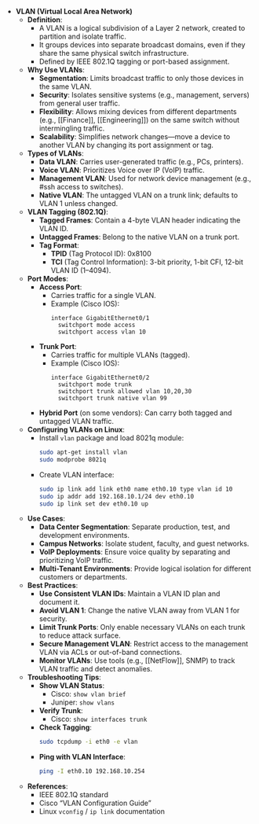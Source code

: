 - **VLAN (Virtual Local Area Network)**
	- **Definition**:
		- A VLAN is a logical subdivision of a Layer 2 network, created to partition and isolate traffic.
		- It groups devices into separate broadcast domains, even if they share the same physical switch infrastructure.
		- Defined by IEEE 802.1Q tagging or port-based assignment.
	- **Why Use VLANs**:
		- **Segmentation**: Limits broadcast traffic to only those devices in the same VLAN.
		- **Security**: Isolates sensitive systems (e.g., management, servers) from general user traffic.
		- **Flexibility**: Allows mixing devices from different departments (e.g., [[Finance]], [[Engineering]]) on the same switch without intermingling traffic.
		- **Scalability**: Simplifies network changes—move a device to another VLAN by changing its port assignment or tag.
	- **Types of VLANs**:
		- **Data VLAN**: Carries user-generated traffic (e.g., PCs, printers).
		- **Voice VLAN**: Prioritizes Voice over IP (VoIP) traffic.
		- **Management VLAN**: Used for network device management (e.g., #ssh access to switches).
		- **Native VLAN**: The untagged VLAN on a trunk link; defaults to VLAN 1 unless changed.
	- **VLAN Tagging (802.1Q)**:
		- **Tagged Frames**: Contain a 4-byte VLAN header indicating the VLAN ID.
		- **Untagged Frames**: Belong to the native VLAN on a trunk port.
		- **Tag Format**:
			- **TPID** (Tag Protocol ID): 0x8100
			- **TCI** (Tag Control Information): 3-bit priority, 1-bit CFI, 12-bit VLAN ID (1–4094).
	- **Port Modes**:
		- **Access Port**:
			- Carries traffic for a single VLAN.
			- Example (Cisco IOS):
			  ```
			  interface GigabitEthernet0/1
			    switchport mode access
			    switchport access vlan 10
			  ```
		- **Trunk Port**:
			- Carries traffic for multiple VLANs (tagged).
			- Example (Cisco IOS):
			  ```
			  interface GigabitEthernet0/2
			    switchport mode trunk
			    switchport trunk allowed vlan 10,20,30
			    switchport trunk native vlan 99
			  ```
		- **Hybrid Port** (on some vendors): Can carry both tagged and untagged VLAN traffic.
	- **Configuring VLANs on Linux**:
		- Install `vlan` package and load 8021q module:
		  ```bash
		  sudo apt-get install vlan
		  sudo modprobe 8021q
		  ```
		- Create VLAN interface:
		  ```bash
		  sudo ip link add link eth0 name eth0.10 type vlan id 10
		  sudo ip addr add 192.168.10.1/24 dev eth0.10
		  sudo ip link set dev eth0.10 up
		  ```
	- **Use Cases**:
		- **Data Center Segmentation**: Separate production, test, and development environments.
		- **Campus Networks**: Isolate student, faculty, and guest networks.
		- **VoIP Deployments**: Ensure voice quality by separating and prioritizing VoIP traffic.
		- **Multi-Tenant Environments**: Provide logical isolation for different customers or departments.
	- **Best Practices**:
		- **Use Consistent VLAN IDs**: Maintain a VLAN ID plan and document it.
		- **Avoid VLAN 1**: Change the native VLAN away from VLAN 1 for security.
		- **Limit Trunk Ports**: Only enable necessary VLANs on each trunk to reduce attack surface.
		- **Secure Management VLAN**: Restrict access to the management VLAN via ACLs or out-of-band connections.
		- **Monitor VLANs**: Use tools (e.g., [[NetFlow]], SNMP) to track VLAN traffic and detect anomalies.
	- **Troubleshooting Tips**:
		- **Show VLAN Status**:
			- Cisco: `show vlan brief`
			- Juniper: `show vlans`
		- **Verify Trunk**:
			- Cisco: `show interfaces trunk`
		- **Check Tagging**:  
		  ```bash
		  sudo tcpdump -i eth0 -e vlan
		  ```
		- **Ping with VLAN Interface**:  
		  ```bash
		  ping -I eth0.10 192.168.10.254
		  ```
	- **References**:
		- IEEE 802.1Q standard
		- Cisco “VLAN Configuration Guide”
		- Linux `vconfig` / `ip link` documentation